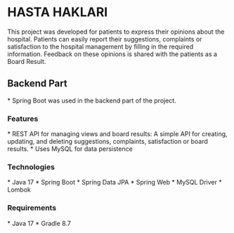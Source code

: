 # HASTA HAKLARI
This project was developed for patients to express their opinions about the hospital. Patients can easily report their suggestions, complaints or satisfaction to the hospital management by filling in the required information. Feedback on these opinions is shared with the patients as a Board Result.

<h2>Backend Part</h2>
* Spring Boot was used in the backend part of the project.

<h3>Features</h3>
* REST API for managing views and board results: A simple API for creating, updating, and deleting suggestions, complaints, satisfaction or board results.
* Uses MySQL for data persistence

<h3>Technologies</h3>
* Java 17
* Spring Boot
* Spring Data JPA 
* Spring Web
* MySQL Driver
* Lombok

<h3>Requirements</h3>
* Java 17
* Gradle 8.7




